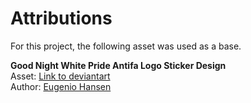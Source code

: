 # Attributions

For this project, the following asset was used as a base.

**Good Night White Pride Antifa Logo Sticker Design**  
Asset: [Link to deviantart](https://www.deviantart.com/kiriltodorov/art/Good-Night-White-Pride-Antifa-Logo-Sticker-Design-517892572)  
Author: [Eugenio Hansen](https://www.deviantart.com/kiriltodorov)